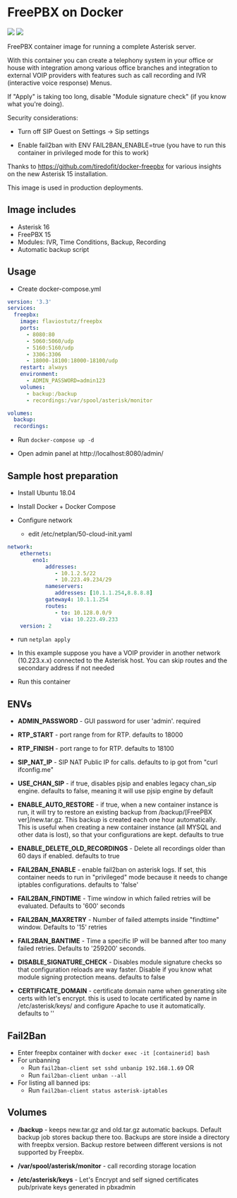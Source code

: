 # FreePBX on Docker

[<img src="https://img.shields.io/docker/pulls/flaviostutz/freepbx"/>](https://hub.docker.com/r/flaviostutz/freepbx)
[<img src="https://img.shields.io/docker/automated/flaviostutz/freepbx"/>](https://hub.docker.com/r/flaviostutz/freepbx)

FreePBX container image for running a complete Asterisk server.

With this container you can create a telephony system in your office or house with integration among various office branches and integration to external VOIP providers with features such as call recording and IVR (interactive voice response) Menus.

If "Apply" is taking too long, disable "Module signature check" (if you know what you're doing).

Security considerations:

* Turn off SIP Guest on Settings -> Sip settings

* Enable fail2ban with ENV FAIL2BAN_ENABLE=true (you have to run this container in privileged mode for this to work)

Thanks to https://github.com/tiredofit/docker-freepbx for various insights on the new Asterisk 15 installation.

This image is used in production deployments.

## Image includes

* Asterisk 16
* FreePBX 15
* Modules: IVR, Time Conditions, Backup, Recording
* Automatic backup script


## Usage

* Create docker-compose.yml

```yml
version: '3.3'
services:
  freepbx:
    image: flaviostutz/freepbx
    ports:
      - 8080:80
      - 5060:5060/udp
      - 5160:5160/udp
      - 3306:3306
      - 18000-18100:18000-18100/udp
    restart: always
    environment:
      - ADMIN_PASSWORD=admin123
    volumes:
      - backup:/backup
      - recordings:/var/spool/asterisk/monitor

volumes:
  backup:
  recordings:
```

* Run ```docker-compose up -d```

* Open admin panel at http://localhost:8080/admin/

## Sample host preparation

* Install Ubuntu 18.04

* Install Docker + Docker Compose

* Configure network

  * edit /etc/netplan/50-cloud-init.yaml

```yml
network:
    ethernets:
        eno1:
            addresses:
               - 10.1.2.5/22
               - 10.223.49.234/29
            nameservers:
               addresses: [10.1.1.254,8.8.8.8]
            gateway4: 10.1.1.254
            routes:
               - to: 10.128.0.0/9
                 via: 10.223.49.233
    version: 2
```

* run ```netplan apply```

* In this example suppose you have a VOIP provider in another network (10.223.x.x) connected to the Asterisk host. You can skip routes and the secondary address if not needed

* Run this container

## ENVs

* **ADMIN_PASSWORD** - GUI password for user 'admin'. required
* **RTP_START** - port range from for RTP. defaults to 18000
* **RTP_FINISH** - port range to for RTP. defaults to 18100
* **SIP_NAT_IP** - SIP NAT Public IP for calls. defaults to ip got from "curl ifconfig.me"
* **USE_CHAN_SIP** - if true, disables pjsip and enables legacy chan_sip engine. defaults to false, meaning it will use pjsip engine by default
* **ENABLE_AUTO_RESTORE** - if true, when a new container instance is run, it will try to restore an existing backup from /backup/[FreePBX ver]/new.tar.gz. This backup is created each one hour automatically. This is useful when creating a new container instance (all MYSQL and other data is lost), so that your configurations are kept. defaults to true
* **ENABLE_DELETE_OLD_RECORDINGS** - Delete all recordings older than 60 days if enabled. defaults to true

* **FAIL2BAN_ENABLE** - enable fail2ban on asterisk logs. If set, this container needs to run in "privileged" mode because it needs to change iptables configurations. defaults to 'false'
* **FAIL2BAN_FINDTIME** - Time window in which failed retries will be evaluated. Defaults to '600' seconds
* **FAIL2BAN_MAXRETRY** - Number of failed attempts inside "findtime" window. Defaults to '15' retries
* **FAIL2BAN_BANTIME** - Time a specific IP will be banned after too many failed retries. Defaults to '259200' seconds.

* **DISABLE_SIGNATURE_CHECK** - Disables module signature checks so that configuration reloads are way faster. Disable if you know what module signing protection means. defaults to false
* **CERTIFICATE_DOMAIN** - certificate domain name when generating site certs with let's encrypt. this is used to locate certificated by name in /etc/asterisk/keys/ and configure Apache to use it automatically. defaults to ''

## Fail2Ban

* Enter freepbx container with `docker exec -it [containerid] bash`
* For unbanning
  * Run `fail2ban-client set sshd unbanip 192.168.1.69` OR
  * Run `fail2ban-client unban --all`
* For listing all banned ips:
  * Run `fail2ban-client status asterisk-iptables`

## Volumes

* **/backup** - keeps new.tar.gz and old.tar.gz automatic backups. Default backup job stores backup there too. Backups are store inside a directory with freepbx version. Backup restore between different versions is not supported by Freepbx.
* **/var/spool/asterisk/monitor** - call recording storage location

* **/etc/asterisk/keys** - Let's Encrypt and self signed certificates pub/private keys generated in pbxadmin

